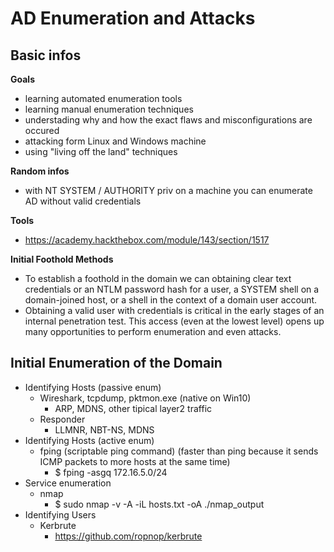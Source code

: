 # AD Enumeration and Attacks
## Basic infos
**Goals**  
* learning automated enumeration tools
* learning manual enumeration techniques
* understading why and how the exact flaws and misconfigurations are occured
* attacking form Linux and Windows machine
* using "living off the land" techniques

**Random infos**  
* with NT SYSTEM / AUTHORITY priv on a machine you can enumerate AD without valid credentials

**Tools**
* https://academy.hackthebox.com/module/143/section/1517

**Initial Foothold Methods**
* To establish a foothold in the domain we can obtaining clear text credentials or an NTLM password hash for a user, a SYSTEM shell on a domain-joined host, or a shell in the context of a domain user account.
* Obtaining a valid user with credentials is critical in the early stages of an internal penetration test. This access (even at the lowest level) opens up many opportunities to perform enumeration and even attacks.
## Initial Enumeration of the Domain
* Identifying Hosts (passive enum)
  * Wireshark, tcpdump, pktmon.exe (native on Win10)
    * ARP, MDNS, other tipical layer2 traffic
  * Responder
    * LLMNR, NBT-NS, MDNS
* Identifying Hosts (active enum)
  * fping (scriptable ping command) (faster than ping because it sends ICMP packets to more hosts at the same time)
    * $ fping -asgq 172.16.5.0/24
* Service enumeration
  * nmap
    * $ sudo nmap -v -A -iL hosts.txt -oA ./nmap_output
* Identifying Users
  * Kerbrute
    * https://github.com/ropnop/kerbrute
